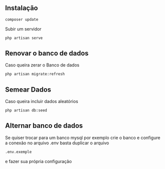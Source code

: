 ## Instalação

```sh
composer update
```

Subir um servidor
```sh
php artisan serve
```

## Renovar o banco de dados
Caso queira zerar o Banco de dados

```sh
php artisan migrate:refresh
```

## Semear Dados
Caso queira incluir dados aleatórios

```sh
php artisan db:seed
```

## Alternar banco de dados
Se quiser trocar para um banco mysql por exemplo crie o banco e configure a conexão no arquivo .env
basta duplicar o arquivo
```sh
.env.exemple
```

e fazer sua própria configuração
